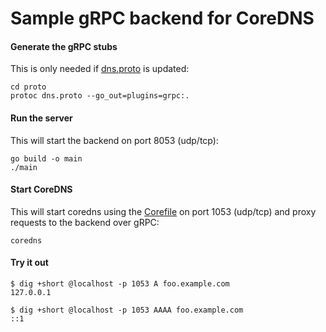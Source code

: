 # Sample gRPC backend for CoreDNS

#### Generate the gRPC stubs

This is only needed if [dns.proto](https://github.com/coredns/coredns/blob/master/pb/dns.proto)
is updated:

```
cd proto
protoc dns.proto --go_out=plugins=grpc:.
```

#### Run the server

This will start the backend on port 8053 (udp/tcp):

```
go build -o main
./main
```

#### Start CoreDNS

This will start coredns using the [Corefile](./Corefile) on port 1053 (udp/tcp)
and proxy requests to the backend over gRPC:

```
coredns
```

#### Try it out

```
$ dig +short @localhost -p 1053 A foo.example.com
127.0.0.1

$ dig +short @localhost -p 1053 AAAA foo.example.com
::1
```
